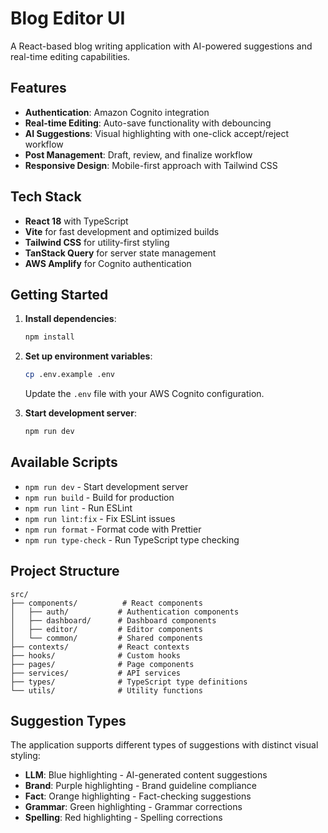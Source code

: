 # Blog Editor UI

A React-based blog writing application with AI-powered suggestions and real-time editing capabilities.

## Features

- **Authentication**: Amazon Cognito integration
- **Real-time Editing**: Auto-save functionality with debouncing
- **AI Suggestions**: Visual highlighting with one-click accept/reject workflow
- **Post Management**: Draft, review, and finalize workflow
- **Responsive Design**: Mobile-first approach with Tailwind CSS

## Tech Stack

- **React 18** with TypeScript
- **Vite** for fast development and optimized builds
- **Tailwind CSS** for utility-first styling
- **TanStack Query** for server state management
- **AWS Amplify** for Cognito authentication

## Getting Started

1. **Install dependencies**:
   ```bash
   npm install
   ```

2. **Set up environment variables**:
   ```bash
   cp .env.example .env
   ```
   Update the `.env` file with your AWS Cognito configuration.

3. **Start development server**:
   ```bash
   npm run dev
   ```

## Available Scripts

- `npm run dev` - Start development server
- `npm run build` - Build for production
- `npm run lint` - Run ESLint
- `npm run lint:fix` - Fix ESLint issues
- `npm run format` - Format code with Prettier
- `npm run type-check` - Run TypeScript type checking

## Project Structure

```
src/
├── components/          # React components
│   ├── auth/           # Authentication components
│   ├── dashboard/      # Dashboard components
│   ├── editor/         # Editor components
│   └── common/         # Shared components
├── contexts/           # React contexts
├── hooks/              # Custom hooks
├── pages/              # Page components
├── services/           # API services
├── types/              # TypeScript type definitions
└── utils/              # Utility functions
```

## Suggestion Types

The application supports different types of suggestions with distinct visual styling:

- **LLM**: Blue highlighting - AI-generated content suggestions
- **Brand**: Purple highlighting - Brand guideline compliance
- **Fact**: Orange highlighting - Fact-checking suggestions
- **Grammar**: Green highlighting - Grammar corrections
- **Spelling**: Red highlighting - Spelling corrections
